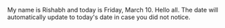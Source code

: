 My name is Rishabh and today is Friday, March 10. Hello all. The date will automatically update to today's date in case you did not notice.
